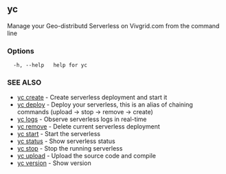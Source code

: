 ## yc

Manage your Geo-distributd Serverless on Vivgrid.com from the command line

### Options

```
  -h, --help   help for yc
```

### SEE ALSO

* [yc create](yc_create.md)	 - Create serverless deployment and start it
* [yc deploy](yc_deploy.md)	 - Deploy your serverless, this is an alias of chaining commands (upload -> stop -> remove -> create)
* [yc logs](yc_logs.md)	 - Observe serverless logs in real-time
* [yc remove](yc_remove.md)	 - Delete current serverless deployment
* [yc start](yc_start.md)	 - Start the serverless
* [yc status](yc_status.md)	 - Show serverless status
* [yc stop](yc_stop.md)	 - Stop the running serverless
* [yc upload](yc_upload.md)	 - Upload the source code and compile
* [yc version](yc_version.md)	 - Show version

